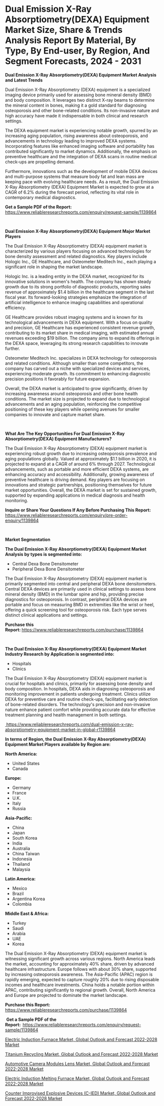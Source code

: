 <p><h1>Dual Emission X-Ray Absorptiometry(DEXA) Equipment Market Size, Share & Trends Analysis Report By Material, By Type, By End-user, By Region, And Segment Forecasts, 2024 - 2031</h1></p><p><strong>Dual Emission X-Ray Absorptiometry(DEXA) Equipment Market Analysis and Latest Trends</strong></p>
<p><p>Dual Emission X-Ray Absorptiometry (DEXA) equipment is a specialized imaging device primarily used for assessing bone mineral density (BMD) and body composition. It leverages two distinct X-ray beams to determine the mineral content in bones, making it a gold standard for diagnosing osteoporosis and other bone-related conditions. Its non-invasive nature and high accuracy have made it indispensable in both clinical and research settings.</p><p>The DEXA equipment market is experiencing notable growth, spurred by an increasing aging population, rising awareness about osteoporosis, and advancements in technology leading to improved DEXA systems. Incorporating features like enhanced imaging software and portability has contributed significantly to market dynamics. Additionally, the emphasis on preventive healthcare and the integration of DEXA scans in routine medical check-ups are propelling demand.</p><p>Furthermore, innovations such as the development of mobile DEXA devices and multi-purpose systems that measure body fat and lean mass are keeping pace with evolving healthcare needs. As a result, the Dual Emission X-Ray Absorptiometry (DEXA) Equipment Market is expected to grow at a CAGR of 6.2% during the forecast period, reflecting its vital role in contemporary medical diagnostics.</p></p>
<p><strong>Get a Sample PDF of the Report:&nbsp;</strong> <a href="https://www.reliableresearchreports.com/enquiry/request-sample/1139864?utm_campaign=1565&utm_medium=2&utm_source=Github&utm_content=ia&utm_term=14102024&utm_id=dual-emission-x-ray-absorptiometrydexa-equipment">https://www.reliableresearchreports.com/enquiry/request-sample/1139864</a></p>
<p>&nbsp;</p>
<p><strong>Dual Emission X-Ray Absorptiometry(DEXA) Equipment Major Market Players</strong></p>
<p><p>The Dual Emission X-Ray Absorptiometry (DEXA) equipment market is characterized by various players focusing on advanced technologies for bone density assessment and related diagnostics. Key players include Hologic Inc., GE Healthcare, and Osteometer Meditech Inc., each playing a significant role in shaping the market landscape.</p><p>Hologic Inc. is a leading entity in the DEXA market, recognized for its innovative solutions in women's health. The company has shown steady growth due to its strong portfolio of diagnostic products, reporting sales revenue of approximately $1.4 billion in the healthcare segment in the last fiscal year. Its forward-looking strategies emphasize the integration of artificial intelligence to enhance imaging capabilities and operational efficiency.</p><p>GE Healthcare provides robust imaging systems and is known for its technological advancements in DEXA equipment. With a focus on quality and precision, GE Healthcare has experienced consistent revenue growth, contributing to its market share in medical imaging, with estimated annual revenues exceeding $19 billion. The company aims to expand its offerings in the DEXA space, leveraging its strong research capabilities to innovate further.</p><p>Osteometer Meditech Inc. specializes in DEXA technology for osteoporosis and related conditions. Although smaller than some competitors, the company has carved out a niche with specialized devices and services, experiencing moderate growth. Its commitment to enhancing diagnostic precision positions it favorably for future expansion.</p><p>Overall, the DEXA market is anticipated to grow significantly, driven by increasing awareness around osteoporosis and other bone health conditions. The market size is projected to expand due to technological advancements and an aging population, reinforcing the competitive positioning of these key players while opening avenues for smaller companies to innovate and capture market share.</p></p>
<p>&nbsp;</p>
<p><strong>What Are The Key Opportunities For Dual Emission X-Ray Absorptiometry(DEXA) Equipment Manufacturers?</strong></p>
<p><p>The Dual Emission X-Ray Absorptiometry (DEXA) equipment market is experiencing robust growth due to increasing osteoporosis prevalence and aging populations globally. Valued at approximately $1.1 billion in 2020, it is projected to expand at a CAGR of around 6% through 2027. Technological advancements, such as portable and more efficient DEXA systems, are enhancing accuracy and accessibility. Additionally, growing awareness of preventive healthcare is driving demand. Key players are focusing on innovations and strategic partnerships, positioning themselves for future market opportunities. Overall, the DEXA market is set for sustained growth, supported by expanding applications in medical diagnosis and health monitoring.</p></p>
<p><strong>Inquire or Share Your Questions If Any Before Purchasing This Report:</strong> <a href="https://www.reliableresearchreports.com/enquiry/pre-order-enquiry/1139864?utm_campaign=1565&utm_medium=2&utm_source=Github&utm_content=ia&utm_term=14102024&utm_id=dual-emission-x-ray-absorptiometrydexa-equipment">https://www.reliableresearchreports.com/enquiry/pre-order-enquiry/1139864</a></p>
<p>&nbsp;</p>
<p><strong>Market Segmentation</strong></p>
<p><strong>The Dual Emission X-Ray Absorptiometry(DEXA) Equipment Market Analysis by types is segmented into:</strong></p>
<p><ul><li>Central Dexa Bone Densitometer</li><li>Peripheral Dexa Bone Densitometer</li></ul></p>
<p><p>The Dual Emission X-Ray Absorptiometry (DEXA) equipment market is primarily segmented into central and peripheral DEXA bone densitometers. Central DEXA devices are primarily used in clinical settings to assess bone mineral density (BMD) in the lumbar spine and hip, providing precise diagnostics for osteoporosis. In contrast, peripheral DEXA devices are portable and focus on measuring BMD in extremities like the wrist or heel, offering a quick screening tool for osteoporosis risk. Each type serves distinct clinical applications and settings.</p></p>
<p><strong>Purchase this Report:&nbsp;</strong><a href="https://www.reliableresearchreports.com/purchase/1139864?utm_campaign=1565&utm_medium=2&utm_source=Github&utm_content=ia&utm_term=14102024&utm_id=dual-emission-x-ray-absorptiometrydexa-equipment">https://www.reliableresearchreports.com/purchase/1139864</a></p>
<p>&nbsp;</p>
<p><strong>The Dual Emission X-Ray Absorptiometry(DEXA) Equipment Market Industry Research by Application is segmented into:</strong></p>
<p><ul><li>Hospitals</li><li>Clinics</li></ul></p>
<p><p>The Dual Emission X-Ray Absorptiometry (DEXA) equipment market is crucial for hospitals and clinics, primarily for assessing bone density and body composition. In hospitals, DEXA aids in diagnosing osteoporosis and monitoring improvement in patients undergoing treatment. Clinics utilize DEXA for preventive care and routine check-ups, facilitating early detection of bone-related disorders. The technology's precision and non-invasive nature enhance patient comfort while providing accurate data for effective treatment planning and health management in both settings.</p></p>
<p><a href="https://www.reliableresearchreports.com/dual-emission-x-ray-absorptiometry-equipment-market-in-global-r1139864?utm_campaign=1565&utm_medium=2&utm_source=Github&utm_content=ia&utm_term=14102024&utm_id=dual-emission-x-ray-absorptiometrydexa-equipment">&nbsp;https://www.reliableresearchreports.com/dual-emission-x-ray-absorptiometry-equipment-market-in-global-r1139864</a></p>
<p><strong>In terms of Region, the Dual Emission X-Ray Absorptiometry(DEXA) Equipment Market Players available by Region are:</strong></p>
<p>
    <p> <strong> North America: </strong>
        <ul>
            <li>United States</li>
            <li>Canada</li>
        </ul>
        </p> 
    <p> <strong> Europe: </strong>
        <ul>
            <li>Germany</li>
            <li>France</li>
            <li>U.K.</li>
            <li>Italy</li>
            <li>Russia</li>
        </ul>
        </p> 
    <p> <strong> Asia-Pacific: </strong>
        <ul>
            <li>China</li>
            <li>Japan</li>
            <li>South Korea</li>
            <li>India</li>
            <li>Australia</li>
            <li>China Taiwan</li>
            <li>Indonesia</li>
            <li>Thailand</li>
            <li>Malaysia</li>
        </ul>
        </p> 
    <p> <strong> Latin America: </strong>
        <ul>
            <li>Mexico</li>
            <li>Brazil</li>
            <li>Argentina Korea</li>
            <li>Colombia</li>
        </ul>
        </p> 
    <p> <strong> Middle East & Africa: </strong>
        <ul>
            <li>Turkey</li>
            <li>Saudi</li>
            <li>Arabia</li>
            <li>UAE</li>
            <li>Korea</li>
        </ul>
    </p>
    </p>
<p><p>The Dual Emission X-Ray Absorptiometry (DEXA) equipment market is witnessing significant growth across various regions. North America leads the market, accounting for approximately 40% share, driven by advanced healthcare infrastructure. Europe follows with about 30% share, supported by increasing osteoporosis awareness. The Asia-Pacific (APAC) region is rapidly emerging, expected to capture roughly 20% due to rising disposable incomes and healthcare investments. China holds a notable portion within APAC, contributing significantly to regional growth. Overall, North America and Europe are projected to dominate the market landscape.</p></p>
<p><strong>Purchase this Report: </strong><a href="https://www.reliableresearchreports.com/purchase/1139864?utm_campaign=1565&utm_medium=2&utm_source=Github&utm_content=ia&utm_term=14102024&utm_id=dual-emission-x-ray-absorptiometrydexa-equipment">https://www.reliableresearchreports.com/purchase/1139864</a></p>
<p>&nbsp;<strong>Get a Sample PDF of the Report:&nbsp;&nbsp;</strong><a href="https://www.reliableresearchreports.com/enquiry/request-sample/1139864?utm_campaign=1565&utm_medium=2&utm_source=Github&utm_content=ia&utm_term=14102024&utm_id=dual-emission-x-ray-absorptiometrydexa-equipment">https://www.reliableresearchreports.com/enquiry/request-sample/1139864</a></p>
<p><strong></strong></p>
<p><p><a href="https://www.linkedin.com/pulse/regulatory-landscape-its-influence-global-electric-induction-9fzcf?trk=public_post_embed_feed-article-content&utm_campaign=1565&utm_medium=2&utm_source=Github&utm_content=ia&utm_term=14102024&utm_id=dual-emission-x-ray-absorptiometrydexa-equipment">Electric Induction Furnace Market, Global Outlook and Forecast 2022-2028 Market</a></p><p><a href="https://www.linkedin.com/pulse/titanium-recycling-market-global-outlook-forecast-2022-2028-dasxf?trk=public_post_embed_feed-article-content&utm_campaign=1565&utm_medium=2&utm_source=Github&utm_content=ia&utm_term=14102024&utm_id=dual-emission-x-ray-absorptiometrydexa-equipment">Titanium Recycling Market, Global Outlook and Forecast 2022-2028 Market</a></p><p><a href="https://www.linkedin.com/pulse/key-drivers-automotive-camera-modules-lens-market-global-outlook-tipnf?trk=public_post_embed_feed-article-content&utm_campaign=1565&utm_medium=2&utm_source=Github&utm_content=ia&utm_term=14102024&utm_id=dual-emission-x-ray-absorptiometrydexa-equipment">Automotive Camera Modules Lens Market, Global Outlook and Forecast 2022-2028 Market</a></p><p><a href="https://www.linkedin.com/pulse/strategic-forecast-electric-induction-melting-furnace-market-qmgmf?trk=public_post_embed_feed-article-content&utm_campaign=1565&utm_medium=2&utm_source=Github&utm_content=ia&utm_term=14102024&utm_id=dual-emission-x-ray-absorptiometrydexa-equipment">Electric Induction Melting Furnace Market, Global Outlook and Forecast 2022-2028 Market</a></p><p><a href="https://www.linkedin.com/pulse/investment-opportunities-counter-improvised-explosive-devices-fv53f?trk=public_post_embed_feed-article-content&utm_campaign=1565&utm_medium=2&utm_source=Github&utm_content=ia&utm_term=14102024&utm_id=dual-emission-x-ray-absorptiometrydexa-equipment">Counter Improvised Explosive Devices (C-IED) Market, Global Outlook and Forecast 2022-2028 Market</a></p></p>